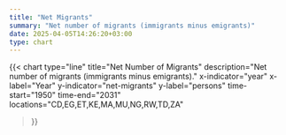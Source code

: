 ```yaml
---
title: "Net Migrants"
summary: "Net number of migrants (immigrants minus emigrants)"
date: 2025-04-05T14:26:20+03:00
type: chart
---
```


{{< chart
    type="line"
    title="Net Number of Migrants"
    description="Net number of migrants (immigrants minus emigrants)."
    x-indicator="year"
    x-label="Year"
    y-indicator="net-migrants"
    y-label="persons"
    time-start="1950"
    time-end="2031"
    locations="CD,EG,ET,KE,MA,MU,NG,RW,TD,ZA"
>}}
